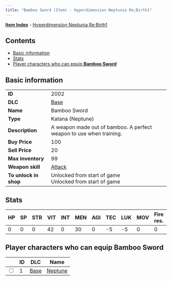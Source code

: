 ```yaml
---
title: "Bamboo Sword (Item) - Hyperdimension Neptunia Re;Birth1"
---
```


[**Item Index**](/neptunia/rb1/item/index.html) - [Hyperdimension Neptunia Re;Birth1](/neptunia/rb1)

## Contents

- [Basic information](#basic-information)
- [Stats](#stats)
- [Player characters who can equip **Bamboo Sword**](#player-characters-who-can-equip-bamboo-sword)

## Basic information

|   |   |
| -- | -- |
| **ID** | 2002 |
| **DLC** | [Base](/neptunia/rb1/dlc/1-base.html) |
| **Name** | Bamboo Sword |
| **Type** | Katana (Neptune) |
| **Description** | A weapon made out of bamboo. A perfect weapon to use when training. |
| **Buy Price** | 100 |
| **Sell Price** | 20 |
| **Max inventory** | 99 |
| **Weapon skill** | [Attack](/neptunia/rb1/skill/1-1-attack.html) |
| **To unlock in shop** | Unlocked from start of game<br />Unlocked from start of game |


## Stats

| HP | SP | STR | VIT | INT | MEN | AGI | TEC | LUK | MOV | Fire res. | Ice res. | Wind res. | Lightning res. |
| -- | -- | --- | --- | --- | --- | --- | --- | --- | --- | --------- | -------- | --------- | -------------- |
| 0 | 0 | 0 | 42 | 0 | 30 | 0 | -5 | -5 | 0 | 0 | 0 | 0 | 0 |


## Player characters who can equip **Bamboo Sword**

|    | ID | DLC | Name |
| -- | -- | --- | ---- |
| <input type="checkbox" id="rb1-player-1-1" class="trackbox" /> | 1 | [Base](/neptunia/rb1/dlc/1-base.html) | [Neptune](/neptunia/rb1/player/1-1-neptune.html) |
